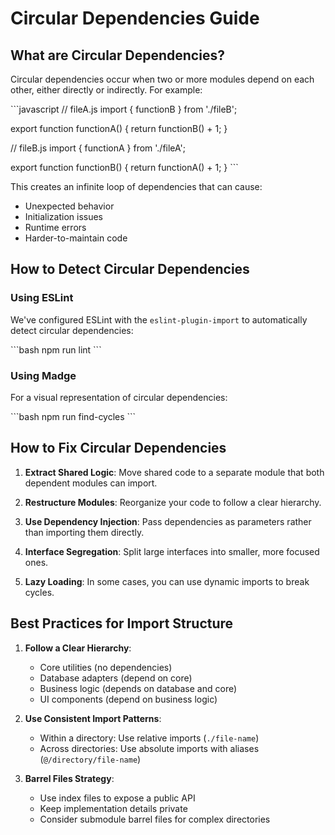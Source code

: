 # Circular Dependencies Guide

## What are Circular Dependencies?

Circular dependencies occur when two or more modules depend on each other, either directly or indirectly. For example:

\`\`\`javascript
// fileA.js
import { functionB } from './fileB';

export function functionA() {
  return functionB() + 1;
}

// fileB.js
import { functionA } from './fileA';

export function functionB() {
  return functionA() + 1;
}
\`\`\`

This creates an infinite loop of dependencies that can cause:
- Unexpected behavior
- Initialization issues
- Runtime errors
- Harder-to-maintain code

## How to Detect Circular Dependencies

### Using ESLint

We've configured ESLint with the `eslint-plugin-import` to automatically detect circular dependencies:

\`\`\`bash
npm run lint
\`\`\`

### Using Madge

For a visual representation of circular dependencies:

\`\`\`bash
npm run find-cycles
\`\`\`

## How to Fix Circular Dependencies

1. **Extract Shared Logic**: Move shared code to a separate module that both dependent modules can import.

2. **Restructure Modules**: Reorganize your code to follow a clear hierarchy.

3. **Use Dependency Injection**: Pass dependencies as parameters rather than importing them directly.

4. **Interface Segregation**: Split large interfaces into smaller, more focused ones.

5. **Lazy Loading**: In some cases, you can use dynamic imports to break cycles.

## Best Practices for Import Structure

1. **Follow a Clear Hierarchy**:
   - Core utilities (no dependencies)
   - Database adapters (depend on core)
   - Business logic (depends on database and core)
   - UI components (depend on business logic)

2. **Use Consistent Import Patterns**:
   - Within a directory: Use relative imports (`./file-name`)
   - Across directories: Use absolute imports with aliases (`@/directory/file-name`)

3. **Barrel Files Strategy**:
   - Use index files to expose a public API
   - Keep implementation details private
   - Consider submodule barrel files for complex directories
